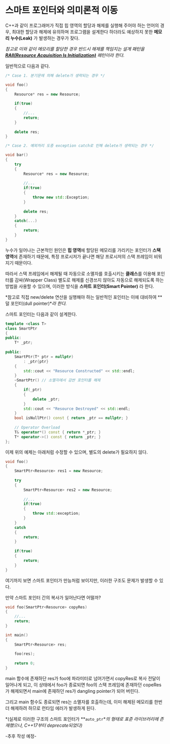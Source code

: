 # 스마트 포인터와 의미론적 이동

C++과 같이 프로그래머가 직접 힙 영역의 할당과 해제를 실행해 주어야 하는 언어의 경우, 최대한 할당과 해제에 유의하며 프로그램을 설계한다 하더라도 예상하지 못한 **메모리 누수(Leak)** 가 발생하는 경우가 잦다.

*참고로 이와 같이 메모리를 할당한 경우 반드시 해제를 책임지는 설계 패턴을 [**RAII(Resource Acquisition Is Initialization)**](http://occamsrazr.net/tt/297) 패턴이라 한다.*

일반적으로 다음과 같다.

```c++
/* Case 1. 분기문에 의해 delete가 생략되는 경우 */

void foo()
{
    Resource* res = new Resource;
    
    if(true)
    {
        //...
        return;
    }
    
    delete res;
}
```

```c++
/* Case 2. 예외처리 도중 exception catch로 인해 delete가 생략되는 경우 */

void bar()
{
    try
    {
        Resource* res = new Resource;
        
        //...
        if(true)
        {
            throw new std::Exception;
        }
        
        delete res;
    }
    catch(...)
    {
        return;
    }
}
```

누수가 일어나는 근본적인 원인은 **힙 영역**에 할당된 메모리를 가리키는 포인터가 **스택 영역**에 존재하기 때문에, 특정 프로시저가 끝나면 해당 프로시저의 스택 프레임이 비워지기 때문이다.

따라서 스택 프레임에서 해제될 때 자동으로 소멸자를 호출시키는 **클래스**를 이용해 포인터를 감싸(Wrapper Class) 별도로 해제를 신경쓰지 않아도 자동으로 해제되도록 하는 방법을 사용할 수 있으며, 이러한 방식을 **스마트 포인터(Smart Pointer)** 라 한다.

*참고로 직접 new/delete 연산을 실행해야 하는 일반적인 포인터는 이에 대비하여 **덜 포인터(dull pointer)**라 한다.*

스마트 포인터는 다음과 같이 설계한다.

```c++
template <class T>
class SmartPtr
{
public:
    T* _ptr;
    
public:
    SmartPtr(T* ptr = nullptr)
        : _ptr{ptr}
    {
        std::cout << "Resource Constructed" << std::endl;
    }
    ~SmartPtr()	// 소멸자에서 감싼 포인터를 해제
    {
        if(_ptr)
        {
            delete _ptr;
        }
        std::cout << "Resource Destroyed" << std::endl;
    }
    bool isNullPtr() const { return _ptr == nullptr; }
    
    // Operator Overload
    T& operator*() const { return *_ptr; }
    T* operator->() const { return _ptr; }
};
```

이제 위의 예제는 아래처럼 수정할 수 있으며, 별도의 delete가 필요하지 않다.

```c++
void foo()
{
    SmartPtr<Resource> res1 = new Resource;
    
    try
    {
        SmartPtr<Resource> res2 = new Resource;
        
        //...
        if(true)
        {
            throw std::exception;
        }
    }
    catch
    {
        return;
    }
    
    if(true)
    {
        return;
    }
}
```

여기까지 보면 스마트 포인터가 만능처럼 보이지만, 이러한 구조도 문제가 발생할 수 있다.

만약 스마트 포인터 간의 복사가 일어난다면 어떨까?

```c++
void foo(SmartPtr<Resource> copyRes)
{
    //...
    return;
}

int main()
{
    SmartPtr<Resource> res;
    
    foo(res);
    
    return 0;
}
```

main 함수에 존재하단 res가 foo에 파라미터로 넘어가면서 copyRes로 복사 전달이 일어나게 되고, 이 상태에서 foo가 종료되면 foo의 스택 프레임에 존재하던 copeRes가 해제되면서 main에 존재하던 res가 dangling pointer가 되어 버린다.

그리고 main 함수도 종료되면 res는 소멸자를 호출하는데, 이미 해제된 메모리를 한번 더 해제하려 하므로 런타임 에러가 발생하게 된다.

*(실제로 이러한 구조의 스마트 포인터가 **`auto_ptr`**의 형태로 표준 라이브러리에 존재했으나, C++17부터 deprecate되었다)* 

-추후 작성 예정-

